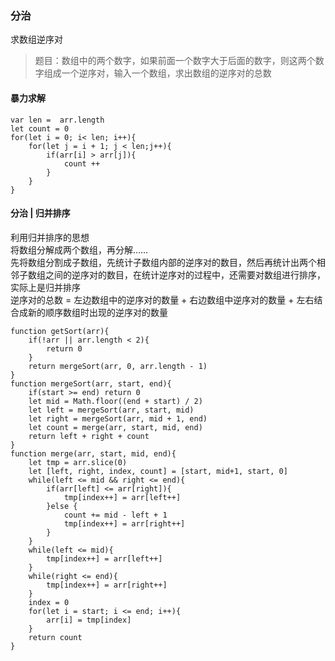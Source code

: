 ### 分治
求数组逆序对
> 题目：数组中的两个数字，如果前面一个数字大于后面的数字，则这两个数字组成一个逆序对，输入一个数组，求出数组的逆序对的总数  

#### 暴力求解
```
var len =  arr.length
let count = 0
for(let i = 0; i< len; i++){
    for(let j = i + 1; j < len;j++){
        if(arr[i] > arr[j]){
            count ++
        }
    }
}
```
#### 分治 | 归并排序

利用归并排序的思想  
将数组分解成两个数组，再分解……    
先将数组分割成子数组，先统计子数组内部的逆序对的数目，然后再统计出两个相邻子数组之间的逆序对的数目，在统计逆序对的过程中，还需要对数组进行排序，实际上是归并排序  
逆序对的总数 = 左边数组中的逆序对的数量 + 右边数组中逆序对的数量 + 左右结合成新的顺序数组时出现的逆序对的数量    

```
function getSort(arr){
    if(!arr || arr.length < 2){
        return 0
    }
    return mergeSort(arr, 0, arr.length - 1)
}
function mergeSort(arr, start, end){
    if(start >= end) return 0
    let mid = Math.floor((end + start) / 2)
    let left = mergeSort(arr, start, mid)
    let right = mergeSort(arr, mid + 1, end)
    let count = merge(arr, start, mid, end)
    return left + right + count
}
function merge(arr, start, mid, end){
    let tmp = arr.slice(0)
    let [left, right, index, count] = [start, mid+1, start, 0]
    while(left <= mid && right <= end){
        if(arr[left] <= arr[right]){
            tmp[index++] = arr[left++]
        }else {
            count += mid - left + 1
            tmp[index++] = arr[right++]
        }
    }
    while(left <= mid){
        tmp[index++] = arr[left++]
    }
    while(right <= end){
        tmp[index++] = arr[right++]
    }
    index = 0
    for(let i = start; i <= end; i++){
        arr[i] = tmp[index]
    }
    return count
}
```



